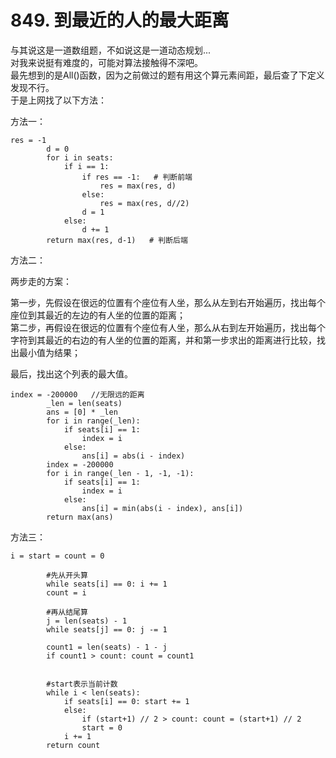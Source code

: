 # 849. 到最近的人的最大距离    
   
与其说这是一道数组题，不如说这是一道动态规划...  
对我来说挺有难度的，可能对算法接触得不深吧。  
最先想到的是All()函数，因为之前做过的题有用这个算元素间距，最后查了下定义发现不行。  
于是上网找了以下方法：   
   
方法一：   
```
res = -1
        d = 0
        for i in seats:
            if i == 1:
                if res == -1:   # 判断前端
                    res = max(res, d)
                else:
                    res = max(res, d//2)
                d = 1
            else:
                d += 1
        return max(res, d-1)   # 判断后端   
```
   
方法二：   

两步走的方案：
   
第一步，先假设在很远的位置有个座位有人坐，那么从左到右开始遍历，找出每个座位到其最近的左边的有人坐的位置的距离；    
第二步，再假设在很远的位置有个座位有人坐，那么从右到左开始遍历，找出每个字符到其最近的右边的有人坐的位置的距离，并和第一步求出的距离进行比较，找出最小值为结果；   
   
最后，找出这个列表的最大值。   

```
index = -200000   //无限远的距离
        _len = len(seats)
        ans = [0] * _len
        for i in range(_len):
            if seats[i] == 1:
                index = i
            else:
                ans[i] = abs(i - index)
        index = -200000
        for i in range(_len - 1, -1, -1):
            if seats[i] == 1:
                index = i
            else:
                ans[i] = min(abs(i - index), ans[i])
        return max(ans)
```

方法三：   
```
i = start = count = 0
 
        #先从开头算
        while seats[i] == 0: i += 1
        count = i
 
        #再从结尾算
        j = len(seats) - 1
        while seats[j] == 0: j -= 1
 
        count1 = len(seats) - 1 - j
        if count1 > count: count = count1
 
 
        #start表示当前计数
        while i < len(seats):
            if seats[i] == 0: start += 1
            else: 
                if (start+1) // 2 > count: count = (start+1) // 2
                start = 0
            i += 1
        return count
```

